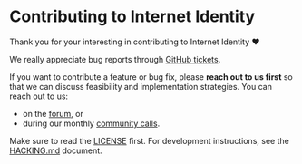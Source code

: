# Contributing to Internet Identity

Thank you for your interesting in contributing to Internet Identity ❤️

We really appreciate bug reports through [GitHub tickets].

If you want to contribute a feature or bug fix, please **reach out to us first** so that we can discuss feasibility and implementation strategies. You can reach out to us:
* on the [forum], or
* during our monthly [community calls](https://forum.dfinity.org/t/working-group-identity-authentication/11902?u=nmattia).

Make sure to read the [LICENSE] first. For development instructions, see the [HACKING.md](HACKING.md) document.

[GitHub tickets]: https://github.com/dfinity/internet-identity/issues/new
[forum]: https://forum.dfinity.org/c/internet-identity/32
[LICENSE]: LICENSE
[HACKING]: HACKING.md
